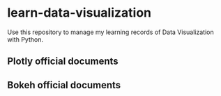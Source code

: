# learn-data-visualization
Use this repository to manage  my learning records of Data Visualization with Python.

## Plotly official documents

## Bokeh official documents
